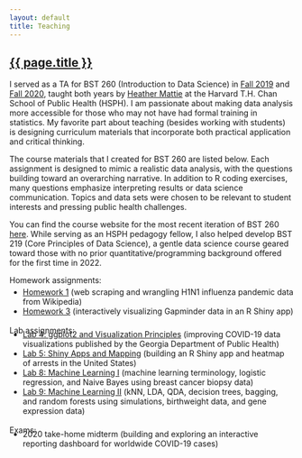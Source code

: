 ```yaml
---
layout: default
title: Teaching
---
```


<h2><a href="{{ page.url }}" style="color:inherit">{{ page.title }}</a></h2>

I served as a TA for BST 260 (Introduction to Data Science) in [Fall 2019](https://github.com/datasciencelabs/2019) and [Fall 2020](https://github.com/datasciencelabs/2020), taught both years by [Heather Mattie](https://www.hsph.harvard.edu/heather-mattie/) at the Harvard T.H. Chan School of Public Health (HSPH). I am passionate about making data analysis more accessible for those who may not have had formal training in statistics. My favorite part about teaching (besides working with students) is designing curriculum materials that incorporate both practical application and critical thinking. 

The course materials that I created for BST 260 are listed below. Each assignment is designed to mimic a realistic data analysis, with the questions building toward an overarching narrative. In addition to R coding exercises, many questions emphasize interpreting results or data science communication. Topics and data sets were chosen to be relevant to student interests and pressing public health challenges. 

You can find the course website for the most recent iteration of BST 260 [here](https://datasciencelabs.github.io/). While serving as an HSPH pedagogy fellow, I also helped develop BST 219 (Core Principles of Data Science), a gentle data science course geared toward those with no prior quantitative/programming background offered for the first time in 2022. 


Homework assignments: 
<ul style="margin-bottom:0; margin-top:-10px">
<li><a href="https://github.com/datasciencelabs/2020/tree/master/Homework/HW1">Homework 1</a> (web scraping and wrangling H1N1 influenza pandemic data from Wikipedia)</li>
<li><a href="https://github.com/datasciencelabs/2020/tree/master/Homework/HW3">Homework 3</a> (interactively visualizing Gapminder data in an R Shiny app)</li>
</ul>
<br>
Lab assignments: 
<ul style="margin-bottom:0; margin-top:-10px">
<li><a href="https://github.com/datasciencelabs/2020/tree/master/Labs/Lab_04">Lab 4:  ggplot2 and Visualization Principles</a> (improving COVID-19 data visualizations published by the Georgia Department of Public Health)</li>
<li><a href="https://github.com/datasciencelabs/2020/tree/master/Labs/Lab_05">Lab 5: Shiny Apps and Mapping</a> (building an R Shiny app and heatmap of arrests in the United States)</li>
<li><a href="https://github.com/datasciencelabs/2020/tree/master/Labs/Lab_08">Lab 8: Machine Learning I</a> (machine learning terminology, logistic regression, and Naive Bayes using breast cancer biopsy data)</li>
<li><a href="https://github.com/datasciencelabs/2020/tree/master/Labs/Lab_09">Lab 9: Machine Learning II</a> (kNN, LDA, QDA, decision trees, bagging, and random forests using simulations, birthweight data, and gene expression data)</li>
</ul>
<br>
Exams: 
<ul style="margin-bottom:0; margin-top:-10px">
<li>2020 take-home midterm (building and exploring an interactive reporting dashboard for worldwide COVID-19 cases)</li>
</ul>
